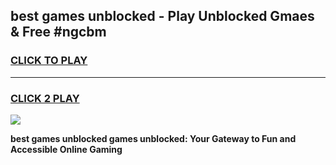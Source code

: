 
## best games unblocked - Play Unblocked Gmaes & Free #ngcbm
<h3>
<a href="https://premium.freeplayer.one?title=best_games_unblocked&ref=03M">CLICK TO PLAY</a></h3>
<hr>

<h3>
<a href="https://premium.freeplayer.one?title=best_games_unblocked&ref=03M">CLICK 2 PLAY</a>
  
</h3>

<a href="https://premium.freeplayer.one?title=best_games_unblocked&ref=03M"><img src="https://clearcache.store/games.png"></a>


**best games unblocked games unblocked: Your Gateway to Fun and Accessible Online Gaming**
